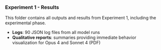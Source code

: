 ### Experiment 1 - Results

This folder contains all outputs and results from Experiment 1, including the experimental phase.

- **Logs**: 90 JSON log files from all model runs
- **Qualitative reports**: summaries providing immediate behavior visualization for Opus 4 and Sonnet 4 (PDF)

